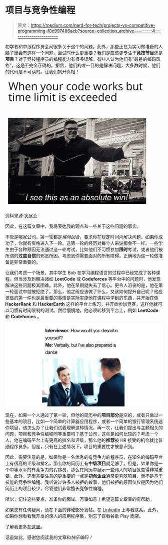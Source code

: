 # 项目与竞争性编程

> 原文：<https://medium.com/nerd-for-tech/projects-vs-competitive-programming-f0c997486aeb?source=collection_archive---------4----------------------->

初学者和中级程序员会问很多关于这个的问题。此外，那些正在为实习做准备的人脑子里会有这样一个问题，面试时什么更重要？我们是应该更专注于**竞技节目**还是**项目**？对于竞技程序员的编程能力有很多误解。有些人认为他们有“最差的编码风格”，这是不完全正确的。据信，他们的唯一目的是解决问题，大多数时候，他们的代码是不可读的。让我们揭开真相！

![](img/8141ca2d65824f5eddae9dd5ad27fe8b.png)

资料来源:发展至

因此，在这篇文章中，我将表达我的观点和一些关于这些问题的事实。

不管是哪家公司，第一轮都是*编码回合*，要求你在规定时间内解决问题。如果你成功了，你就有资格进入下一轮。这第一轮的经历对每个人来说都会不一样。一些学生由于各种原因无法通过这一轮考试，比如他们不习惯参加**限时**考试，或者他们被所谓的**过度自信**的邪恶所困。考虑到你需要面对的所有障碍，正确地为这一轮做准备是非常重要的。

让我们考虑一个场景，其中学生 Bob 在学习编程语言的过程中已经完成了各种课程。但当涉及到解决诸如 **LeetCode** 或 **Codeforces** 等平台中的问题时，他发现解决这些问题极其困难。此外，他在早期就失去了信心。更令人沮丧的是，他在第一轮面试中就被拒绝了。那么，他之前应该做了什么，又该如何提升自己呢？他应该做的第一件也是最重要的事情是实际实施他在课程中学到的东西，并开始在像 **HackerRank** 和 **HackerEarth** 这样的平台上练习，并开始参加竞赛，这样他就可以习惯有时间限制的测试。然后慢慢地，他必须转移到平台上，例如 **LeetCode** 和 **Codeforces** 。

![](img/4b6d48260588c312b8e4841c83a28066.png)

现在，如果一个人通过了第一轮，但他的简历中的**项目部分**是空的，或者只做过一些基本的项目，比如一个简单的计算器应用程序，或者一个简单的银行管理系统迷你项目，该怎么办？让我们试着理解这种情况。再一次，让我们提出与主题相关的问题，项目和竞争性编程同等重要吗？基于公司，这些是如何比较的？考虑一个人，他在编码平台上有更高的排名和评级，那么他的**推荐**被 HR 接受的机会就比普通程序员多。但是，只有在上述情况下，项目的重要性才被意识到。

因此，需要注意的是，如果你是一名优秀的有竞争力的程序员，在知名的编码平台上有很高的评级和排名，那么你的简历上有**中级项目**就足够了。但是，如果你是一个中等水平的有竞争力的程序员，那么在简历中展示一些伟大的项目就变得非常重要。此外，这里需要注意的更重要的一点是**初创企业**通常更喜欢项目，而不是基于技能的竞争性编程。我听说过许多人被拒的故事，他们被拒的原因仅仅是因为他们简历上的项目较少，尽管他们非常擅长竞争性编程。

所以，记住这些要点，准备你的面试。万事如意！希望这篇文章真的有帮助。

如果您有任何疑问，请在下面的**评论**部分发帖。在 [LinkedIn](https://www.linkedin.com/in/vaidhyanathansm/) 上与我联系。此外，如果你想看看我开发的惊人的应用程序集，别忘了查看谷歌 Play 商店。

了解我更多[在这里](https://vaidhyanathansm.tech/)。

话虽如此，感谢您阅读我的文章和*快乐编码！*